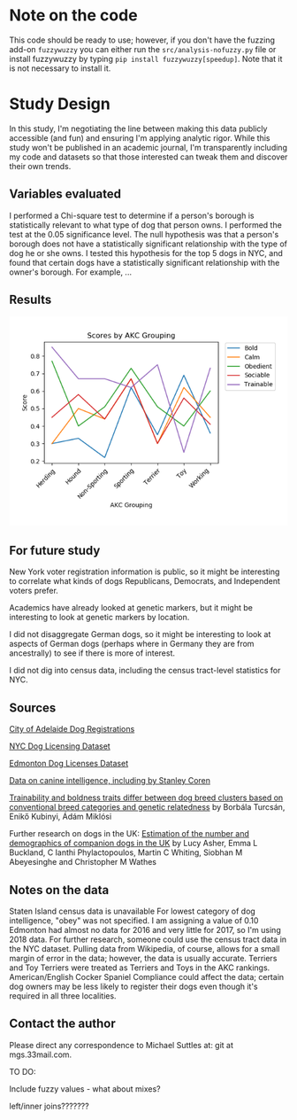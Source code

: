 # Note on the code

This code should be ready to use; however, if you don't have the fuzzing add-on `fuzzywuzzy` you can either run the `src/analysis-nofuzzy.py` file or install fuzzywuzzy by typing `pip install fuzzywuzzy[speedup]`. Note that it is not necessary to install it.

# Study Design

In this study, I'm negotiating the line between making this data publicly accessible (and fun) and ensuring I'm applying analytic rigor. While this study won't be published in an academic journal, I'm transparently including my code and datasets so that those interested can tweak them and discover their own trends.

## Variables evaluated

I performed a Chi-square test to determine if a person's borough is statistically relevant to what type of dog that person owns. I performed the test at the 0.05 significance level. The null hypothesis was that a person's borough does not have a statistically significant relationship with the type of dog he or she owns. I tested this hypothesis for the top 5 dogs in NYC, and found that certain dogs have a statistically significant relationship with the owner's borough. For example, ...

## Results

<!-- For much more on this, please visit [Doggiedatazone.com](http://doggiedatazone.com) -->
![AKC Data](plots/akc.png)


## For future study

New York voter registration information is public, so it might be interesting to correlate what kinds of dogs Republicans, Democrats, and Independent voters prefer.

Academics have already looked at genetic markers, but it might be interesting to look at genetic markers by location.

I did not disaggregate German dogs, so it might be interesting to look at aspects of German dogs (perhaps where in Germany they are from ancestrally) to see if there is more of interest.

I did not dig into census data, including the census tract-level statistics for NYC.

## Sources

[City of Adelaide Dog Registrations](https://data.gov.au/dataset/ds-sa-8aa33af5-4146-447e-b9e9-0c00b616cd38/details)

[NYC Dog Licensing Dataset](https://data.cityofnewyork.us/Health/NYC-Dog-Licensing-Dataset/nu7n-tubp)

[Edmonton Dog Licenses Dataset](https://data.edmonton.ca/Community-Services/Pet-Licenses-by-Neighbourhood/5squ-mg4w)

[Data on canine intelligence, including by Stanley Coren](https://data.world/len/intelligence-of-dogs)

[Trainability and boldness traits differ between dog breed clusters based on conventional breed categories and genetic relatedness](https://www.researchgate.net/publication/228485434_Trainability_and_boldness_traits_differ_between_dog_breed_clusters_based_on_conventional_breed_categories_and_genetic_relatedness) by Borbála Turcsán, Enikő Kubinyi, Ádám Miklósi

Further research on dogs in the UK: [Estimation of the number and demographics of companion dogs in the UK](https://bmcvetres.biomedcentral.com/articles/10.1186/1746-6148-7-74) by Lucy Asher, Emma L Buckland, C Ianthi Phylactopoulos, Martin C Whiting, Siobhan M Abeyesinghe and Christopher M Wathes

## Notes on the data

Staten Island census data is unavailable
For lowest category of dog intelligence, "obey" was not specified. I am assigning a value of 0.10
Edmonton had almost no data for 2016 and very little for 2017, so I'm using 2018 data.
For further research, someone could use the census tract data in the NYC dataset.
Pulling data from Wikipedia, of course, allows for a small margin of error in the data; however, the data is usually accurate.
Terriers and Toy Terriers were treated as Terriers and Toys in the AKC rankings.
American/English Cocker Spaniel
Compliance could affect the data; certain dog owners may be less likely to register their dogs even though it's required in all three localities.

## Contact the author

Please direct any correspondence to Michael Suttles at: git at mgs.33mail.com.

TO DO:

Include fuzzy values - what about mixes?

left/inner joins???????